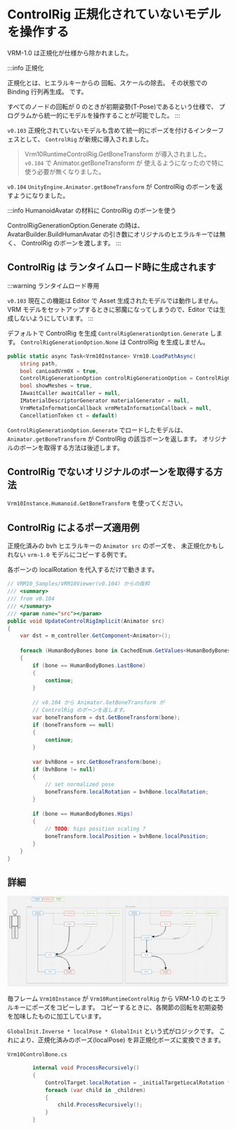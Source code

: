 # ControlRig 正規化されていないモデルを操作する

VRM-1.0 は正規化が仕様から除かれました。

:::info 正規化

正規化とは、ヒエラルキーからの 回転、スケールの除去。
その状態での Binding 行列再生成。
です。

すべてのノードの回転が 0 のときが初期姿勢(T-Pose)であるという仕様で、
プログラムから統一的にモデルを操作することが可能でした。
:::

`v0.103` 正規化されていないモデルも含めて統一的にポーズを付けるインターフェスとして、 `ControlRig` が新規に導入されました。

> Vrm10RuntimeControlRig.GetBoneTransform が導入されました。`v0.104` で Animator.getBoneTransform が
> 使えるようになったので特に使う必要が無くなりました。

`v0.104` `UnityEngine.Animator.getBoneTransform` が ControlRig のボーンを返すようになりました。

:::info HumanoidAvatar の材料に ControlRig のボーンを使う

ControlRigGenerationOption.Generate の時は、AvatarBuilder.BuildHumanAvatar の引き数にオリジナルのヒエラルキーでは無く、 ControlRig のボーンを渡します。
:::

## ControlRig は ランタイムロード時に生成されます

:::warning ランタイムロード専用

`v0.103` 現在この機能は Editor で Asset 生成されたモデルでは動作しません。
VRM モデルをセットアップするときに邪魔になってしまうので、Editor では生成しないようにしています。
:::

デフォルトで ControlRig を生成 `ControlRigGenerationOption.Generate` します。
`ControlRigGenerationOption.None` は ControlRig を生成しません。

```csharp
public static async Task<Vrm10Instance> Vrm10.LoadPathAsync(
    string path,
    bool canLoadVrm0X = true,
    ControlRigGenerationOption controlRigGenerationOption = ControlRigGenerationOption.Generate, // 👈
    bool showMeshes = true,
    IAwaitCaller awaitCaller = null,
    IMaterialDescriptorGenerator materialGenerator = null,
    VrmMetaInformationCallback vrmMetaInformationCallback = null,
    CancellationToken ct = default)
```

`ControlRigGenerationOption.Generate` でロードしたモデルは、 `Animator.getBoneTransform` が
ControlRig の該当ボーンを返します。
オリジナルのボーンを取得する方法は後述します。

## ControlRig でないオリジナルのボーンを取得する方法

`Vrm10Instance.Humanoid.GetBoneTransform` を使ってください。

## ControlRig によるポーズ適用例

正規化済みの bvh ヒエラルキーの `Animator src` のポーズを、
未正規化かもしれない `vrm-1.0` モデルにコピーする例です。

各ボーンの localRotation を代入するだけで動きます。

```csharp
// VRM10_Samples/VRM10Viewer(v0.104) からの抜粋
/// <summary>
/// from v0.104
/// </summary>
/// <param name="src"></param>
public void UpdateControlRigImplicit(Animator src)
{
    var dst = m_controller.GetComponent<Animator>();

    foreach (HumanBodyBones bone in CachedEnum.GetValues<HumanBodyBones>())
    {
        if (bone == HumanBodyBones.LastBone)
        {
            continue;
        }

        // v0.104 から Animator.GetBoneTransform が
        // ControlRig のボーンを返します。
        var boneTransform = dst.GetBoneTransform(bone);
        if (boneTransform == null)
        {
            continue;
        }

        var bvhBone = src.GetBoneTransform(bone);
        if (bvhBone != null)
        {
            // set normalized pose
            boneTransform.localRotation = bvhBone.localRotation;
        }

        if (bone == HumanBodyBones.Hips)
        {
            // TODO: hips position scaling ?
            boneTransform.localPosition = bvhBone.localPosition;
        }
    }
}
```

## 詳細

![ControlRig](./ControlRig.png)

毎フレーム `Vrm10Instance` が `Vrm10RuntimeControlRig` から VRM-1.0 のヒエラルキーにポーズをコピーします。
コピーするときに、各関節の回転を初期姿勢を加味したものに加工しています。

`GlobalInit.Inverse * localPose * GlobalInit` という式がロジックです。
これにより、正規化済みのポーズ(localPose) を非正規化ポーズに変換できます。

`Vrm10ControlBone.cs`

```csharp
        internal void ProcessRecursively()
        {
            ControlTarget.localRotation = _initialTargetLocalRotation * Quaternion.Inverse(_initialTargetGlobalRotation) * ControlBone.localRotation * _initialTargetGlobalRotation;
            foreach (var child in _children)
            {
                child.ProcessRecursively();
            }
        }
```
